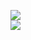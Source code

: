 [![](https://img.shields.io/badge/Made%20With-Github%20Spray-lightgrey.svg?style=for-the-badge&logo=github)](https://github.com/Annihil/github-spray#28993)  
[![](https://i.imgur.com/2DrTn0Z.gif)](https://github.com/Annihil/github-spray)